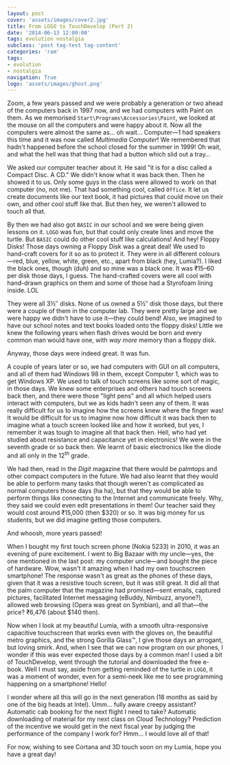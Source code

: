 ```yaml
---
layout: post
cover: 'assets/images/cover2.jpg'
title: From LOGO to TouchDevelop (Part 2)
date: '2014-06-13 12:00:00'
tags: evolution nostalgia
subclass: 'post tag-test tag-content'
categories: 'ram'
tags:
- evolution
- nostalgia
navigation: True
logo: 'assets/images/ghost.png'
---
```


Zoom, a few years passed and we were probably a generation or two ahead of the computers back in 1997 now, and we had computers with Paint on them. As we memorised `Start\Programs\Accessories\Paint`, we looked at the mouse on all the computers and were happy about it. Now all the computers were almost the same as… oh wait… Computer&mdash;1 had speakers this time and it was now called _Multimedia Computer_! We remembered that hadn't happened before the school closed for the summer in 1999! Oh wait, and what the hell was that thing that had a button which slid out a tray…

We asked our computer teacher about it. He said "it is for a disc called a Compact Disc. A CD." We didn't know what it was back then. Then he showed it to us. Only some guys in the class were allowed to work on that computer (no, not me). That had something cool, called `Office`. It let us create documents like our text book, it had pictures that could move on their own, and other cool stuff like that. But then hey, we weren't allowed to touch all that.

By then we had also got `BASIC` in our school and we were being given lessons on it. `LOGO` was fun, but that could only create lines and move the turtle. But `BASIC` could do other cool stuff like calculations! And hey! Floppy Disks! Those days owning a Floppy Disk was a great deal! We used to hand-craft covers for it so as to protect it. They were in all different colours&mdash;red, blue, yellow, white, green, etc., apart from black (hey, Lumia?). I liked the black ones, though (duh) and so mine was a black one. It was ₹15&ndash;60 per disk those days, I guess. The hand-crafted covers were all cool with hand-drawn graphics on them and some of those had a Styrofoam lining inside. LOL

They were all 3½&Prime; disks. None of us owned a 5½&Prime; disk those days, but there were a couple of them in the computer lab. They were pretty large and we were happy we didn't have to use it&mdash;they could bend! Also, we imagined to have our school notes and text books loaded onto the floppy disks! Little we knew the following years when flash drives would be born and every common man would have one, with _way more_ memory than a floppy disk.

Anyway, those days were indeed great. It was fun.

A couple of years later or so, we had computers with GUI on all computers, and all of them had Windows&nbsp;98 in them, except Computer&nbsp;1, which was to get Windows&nbsp;XP. We used to talk of touch screens like some sort of magic, in those days. We knew some enterprises and others had touch screens back then, and there were those "light pens" and all which helped users interact with computers, but we as kids hadn't seen any of them. It was really difficult for us to imagine how the screens knew where the finger was! It would be difficult for us to imagine now how difficult it was back then to imagine what a touch screen looked like and how it worked, but yes, I remember it was tough to imagine all that back then. Hell, who had yet studied about resistance and capacitance yet in electronics! We were in the seventh grade or so back then. We learnt of basic electronics like the diode and all only in the 12<sup>th</sup> grade.

We had then, read in the _Digit_ magazine that there would be palmtops and other compact computers in the future. We had also learnt that they would be able to perform many tasks that though weren't as complicated as normal computers those days (ha ha), but that they would be able to perform things like connecting to the Internet and communicate freely. Why, they said we could even edit presentations in them! Our teacher said they would cost around ₹15,000 (then $320) or so. It was big money for us students, but we did imagine getting those computers.

And whoosh, more years passed!

When I bought my first touch screen phone (Nokia&nbsp;5233) in 2010, it was an evening of pure excitement. I went to Big Bazaar with my uncle&mdash;yes, the one mentioned in the last post: my computer uncle&mdash;and bought the piece of hardware. Wow, wasn't it amazing when I had my own touchscreen smartphone! The response wasn't as great as the phones of these days, given that it was a resistive touch screen, but it was still great. It did all that the palm computer that the magazine had promised&mdash;sent emails, captured pictures, facilitated Internet messaging (eBuddy, Nimbuzz, anyone?), allowed web browsing (Opera was great on Symbian), and all that&mdash;the price? ₹6,476 (about $140 then).

Now when I look at my beautiful Lumia, with a smooth ultra-responsive capacitive touchscreen that works even with the gloves on, the beautiful metro graphics, and the strong Gorilla&nbsp;Glass&trade;, I give those days an arrogant, but loving smirk. And, when I see that we can now program on our phones, I wonder if this was ever expected those days by a common man! I used a bit of TouchDevelop, went through the tutorial and downloaded the free e-book. Well I must say, aside from getting reminded of the turtle in `LOGO`, it was a moment of wonder, even for a semi-neek like me to see programming happening on a smartphone! Hello!

I wonder where all this will go in the next generation (18 months as said by one of the big heads at Intel). Umm… fully aware creepy assistant? Automatic cab booking for the next flight I need to take? Automatic downloading of material for my next class on Cloud Technology? Prediction of the incentive we would get in the next fiscal year by judging the performance of the company I work for? Hmm… I would love all of that!

For now, wishing to see Cortana and 3D touch soon on my Lumia, hope you have a great day!
